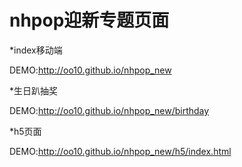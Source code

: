 # nhpop迎新专题页面


*index移动端

DEMO:http://oo10.github.io/nhpop_new

*生日趴抽奖

DEMO:http://oo10.github.io/nhpop_new/birthday

*h5页面

DEMO:http://oo10.github.io/nhpop_new/h5/index.html

